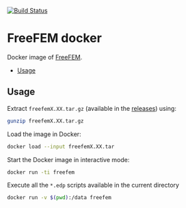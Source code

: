 [![Build Status](https://ci.inria.fr/freefem/buildStatus/icon?job=Freefem-docker)](https://ci.inria.fr/freefem/job/FreeFem-docker/)

# FreeFEM docker

Docker image of [FreeFEM](https://freefem.org/).

<!-- TOC depthFrom:2 -->

- [Usage](#usage)

<!-- /TOC -->

## Usage

Extract `freefemX.XX.tar.gz` (available in the [releases](https://github.com/FreeFem/FreeFem-docker/releases)) using:

```bash
gunzip freefemX.XX.tar.gz
```

Load the image in Docker:

```bash
docker load --input freefemX.XX.tar
```

Start the Docker image in interactive mode:

```bash
docker run -ti freefem
```

Execute all the `*.edp` scripts available in the current directory

```bash
docker run -v $(pwd):/data freefem
```
